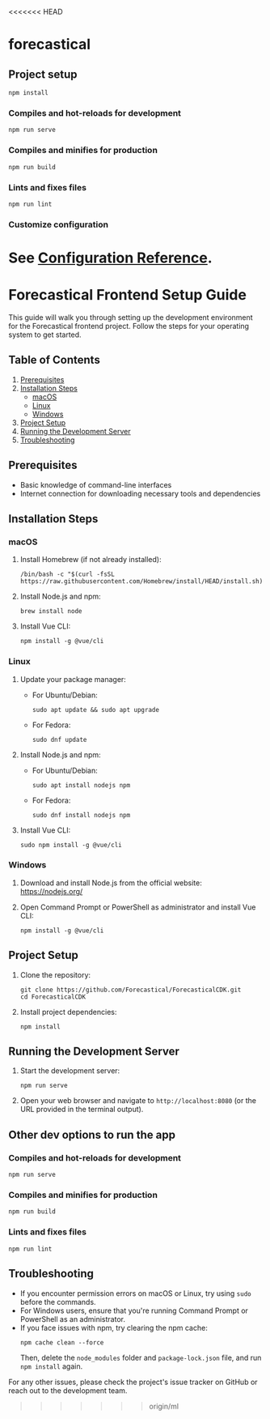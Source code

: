 <<<<<<< HEAD
# forecastical

## Project setup
```
npm install
```

### Compiles and hot-reloads for development
```
npm run serve
```

### Compiles and minifies for production
```
npm run build
```

### Lints and fixes files
```
npm run lint
```

### Customize configuration
See [Configuration Reference](https://cli.vuejs.org/config/).
=======
# Forecastical Frontend Setup Guide

This guide will walk you through setting up the development environment for the Forecastical frontend project. Follow the steps for your operating system to get started.

## Table of Contents

1. [Prerequisites](#prerequisites)
2. [Installation Steps](#installation-steps)
   - [macOS](#macos)
   - [Linux](#linux)
   - [Windows](#windows)
3. [Project Setup](#project-setup)
4. [Running the Development Server](#running-the-development-server)
5. [Troubleshooting](#troubleshooting)

## Prerequisites

- Basic knowledge of command-line interfaces
- Internet connection for downloading necessary tools and dependencies

## Installation Steps

### macOS

1. Install Homebrew (if not already installed):
   ```
   /bin/bash -c "$(curl -fsSL https://raw.githubusercontent.com/Homebrew/install/HEAD/install.sh)"
   ```

2. Install Node.js and npm:
   ```
   brew install node
   ```

3. Install Vue CLI:
   ```
   npm install -g @vue/cli
   ```

### Linux

1. Update your package manager:
   - For Ubuntu/Debian:
     ```
     sudo apt update && sudo apt upgrade
     ```
   - For Fedora:
     ```
     sudo dnf update
     ```

2. Install Node.js and npm:
   - For Ubuntu/Debian:
     ```
     sudo apt install nodejs npm
     ```
   - For Fedora:
     ```
     sudo dnf install nodejs npm
     ```

3. Install Vue CLI:
   ```
   sudo npm install -g @vue/cli
   ```

### Windows

1. Download and install Node.js from the official website: https://nodejs.org/

2. Open Command Prompt or PowerShell as administrator and install Vue CLI:
   ```
   npm install -g @vue/cli
   ```

## Project Setup

1. Clone the repository:
   ```
   git clone https://github.com/Forecastical/ForecasticalCDK.git
   cd ForecasticalCDK
   ```

2. Install project dependencies:
   ```
   npm install
   ```

## Running the Development Server

1. Start the development server:
   ```
   npm run serve
   ```

2. Open your web browser and navigate to `http://localhost:8080` (or the URL provided in the terminal output).

## Other dev options to run the app

### Compiles and hot-reloads for development
```
npm run serve
```

### Compiles and minifies for production
```
npm run build
```

### Lints and fixes files
```
npm run lint
```


## Troubleshooting

- If you encounter permission errors on macOS or Linux, try using `sudo` before the commands.
- For Windows users, ensure that you're running Command Prompt or PowerShell as an administrator.
- If you face issues with npm, try clearing the npm cache:
  ```
  npm cache clean --force
  ```
  Then, delete the `node_modules` folder and `package-lock.json` file, and run `npm install` again.

For any other issues, please check the project's issue tracker on GitHub or reach out to the development team.
>>>>>>> origin/ml
